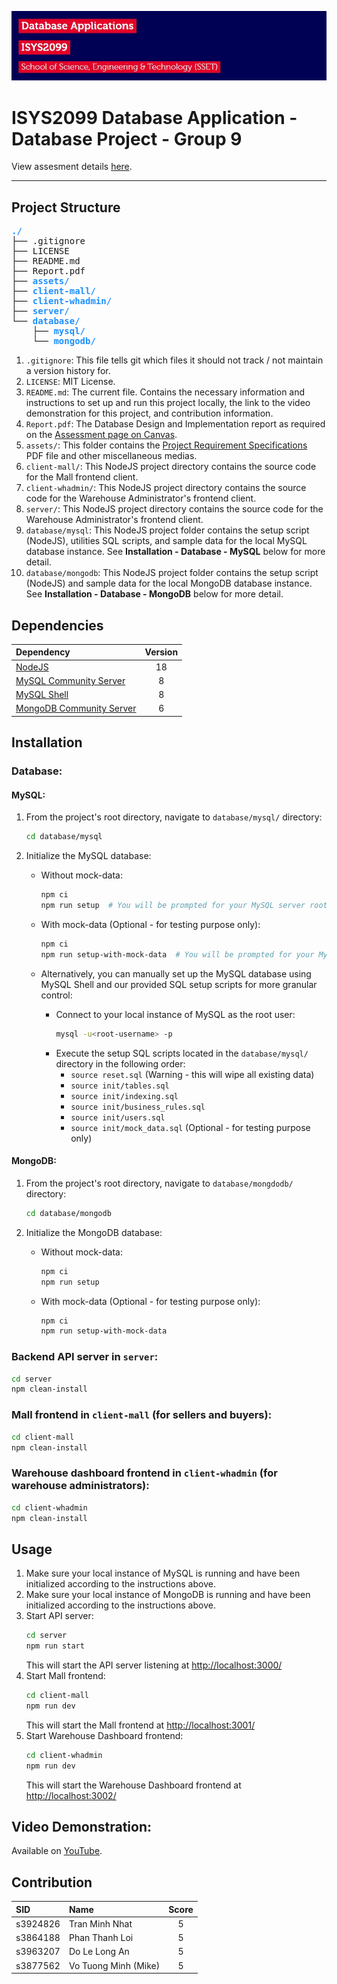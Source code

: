 ![header image](assets/header.jpg)

# ISYS2099 Database Application - Database Project - Group 9

View assesment details [here](assets/Project_ISYS2099.pdf).

---

## Project Structure

<pre>
<span style="color: dodgerblue;"><b>./</b></span>
├── .gitignore
├── LICENSE
├── README.md
├── Report.pdf
├── <span style="color: dodgerblue;"><b>assets/</b></span>
├── <span style="color: dodgerblue;"><b>client-mall/</b></span>
├── <span style="color: dodgerblue;"><b>client-whadmin/</b></span>
├── <span style="color: dodgerblue;"><b>server/</b></span>
└── <span style="color: dodgerblue;"><b>database/</b></span>
    ├── <span style="color: dodgerblue;"><b>mysql/</b></span>
    └── <span style="color: dodgerblue;"><b>mongodb/</b></span>
</pre>

1. `.gitignore`: This file tells git which files it should not track / not maintain a version history for.
2. `LICENSE`: MIT License.
3. `README.md`: The current file. Contains the necessary information and instructions to set up and run this project locally, the link to the video demonstration for this project, and contribution information.
4. `Report.pdf`: The Database Design and Implementation report as required on the [Assessment page on Canvas](https://rmit.instructure.com/courses/121627/assignments/836777).
5. `assets/`: This folder contains the [Project Requirement Specifications](assets/FProject_ISYS2099.pdf) PDF file and other miscellaneous medias.
6. `client-mall/`: This NodeJS project directory contains the source code for the Mall frontend client.
7. `client-whadmin/`: This NodeJS project directory contains the source code for the Warehouse Administrator's frontend client.
8. `server/`: This NodeJS project directory contains the source code for the Warehouse Administrator's frontend client.
9. `database/mysql`: This NodeJS project folder contains the setup script (NodeJS), utilities SQL scripts, and sample data for the local MySQL database instance. See **Installation - Database - MySQL** below for more detail.
10. `database/mongodb`: This NodeJS project folder contains the setup script (NodeJS) and sample data for the local MongoDB database instance. See **Installation - Database - MongoDB** below for more detail.

[//]: # (TODO: Export the report file and save it in the root directory as Report.pdf)


## Dependencies

| Dependency                                                                 | Version |
|:---------------------------------------------------------------------------|:-------:|
| [NodeJS](https://nodejs.org/)                                              |   18    |
| [MySQL Community Server](https://dev.mysql.com/downloads/mysql/)           |    8    |
| [MySQL Shell](https://dev.mysql.com/downloads/shell/)                      |    8    |
| [MongoDB Community Server](https://www.mongodb.com/try/download/community) |    6    |


## Installation

### Database:

#### MySQL:

1. From the project's root directory, navigate to `database/mysql/` directory:
   ```bash
   cd database/mysql
   ```
2. Initialize the MySQL database:

   - Without mock-data:
     ```bash
     npm ci
     npm run setup  # You will be prompted for your MySQL server root username and password
     ```

   - With mock-data (Optional - for testing purpose only):
     ```bash
     npm ci
     npm run setup-with-mock-data  # You will be prompted for your MySQL server root username and password
     ```

   - Alternatively, you can manually set up the MySQL database using MySQL Shell and our provided SQL setup scripts for more granular control:
     - Connect to your local instance of MySQL as the root user:
       ```bash
       mysql -u<root-username> -p
       ```
     - Execute the setup SQL scripts located in the `database/mysql/` directory in the following order:
       - `source reset.sql` (Warning - this will wipe all existing data)
       - `source init/tables.sql`
       - `source init/indexing.sql`
       - `source init/business_rules.sql`
       - `source init/users.sql`
       - `source init/mock_data.sql` (Optional - for testing purpose only)

#### MongoDB:

1. From the project's root directory, navigate to `database/mongdodb/` directory:
   ```bash
   cd database/mongodb
   ```
2. Initialize the MongoDB database:

    - Without mock-data:
      ```bash
      npm ci
      npm run setup
      ```

    - With mock-data (Optional - for testing purpose only):
      ```bash
      npm ci
      npm run setup-with-mock-data
      ```


### Backend API server in `server`:

```bash
cd server
npm clean-install
 ```

### Mall frontend in `client-mall` (for sellers and buyers):

```bash
cd client-mall
npm clean-install
```

### Warehouse dashboard frontend in `client-whadmin` (for warehouse administrators):

```bash
cd client-whadmin
npm clean-install
 ```


## Usage

1. Make sure your local instance of MySQL is running and have been initialized according to the instructions above.
2. Make sure your local instance of MongoDB is running and have been initialized according to the instructions above.
3. Start API server:
   ```bash
   cd server
   npm run start
   ```
   This will start the API server listening at [http://localhost:3000/](http://localhost:3000/)
4. Start Mall frontend:
   ```bash
   cd client-mall
   npm run dev
   ```
   This will start the Mall frontend at [http://localhost:3001/](http://localhost:3001/)
5. Start Warehouse Dashboard frontend:
   ```bash
   cd client-whadmin
   npm run dev
   ```
   This will start the Warehouse Dashboard frontend at [http://localhost:3002/](http://localhost:3002/)


## Video Demonstration:

Available on [YouTube](upload_and_insert_link_here).

[//]: # (TODO: Finish editing the demo video and upload it on YouTube, then paste the link here)


## Contribution

| SID      | Name                 | Score |
|:---------|:---------------------|:-----:|
| s3924826 | Tran Minh Nhat       |   5   |
| s3864188 | Phan Thanh Loi       |   5   |
| s3963207 | Do Le Long An        |   5   |
| s3877562 | Vo Tuong Minh (Mike) |   5   |
